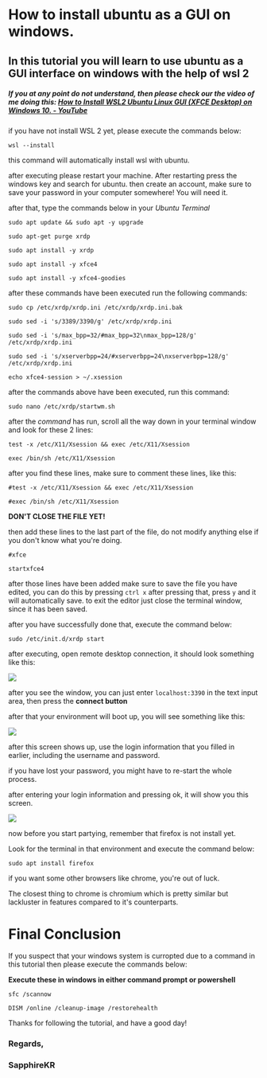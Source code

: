 # How to install ubuntu as a GUI on windows.

## In this tutorial you will learn to use ubuntu as a GUI interface on windows with the help of wsl 2

##### If you at any point do not understand, then please check our the video of me doing this: [How to Install WSL2 Ubuntu Linux GUI (XFCE Desktop) on Windows 10. - YouTube](https://www.youtube.com/watch?v=rz8dahooUi8&feature=youtu.be)



if you have not install WSL 2 yet, please execute the commands below:

`wsl --install`

this command will automatically install wsl with ubuntu.

after executing please restart your machine. After restarting press the windows key and search for ubuntu. then create an account, make sure to save your password in your computer somewhere! You will need it.

after that, type the commands below in your *Ubuntu Terminal*

`sudo apt update && sudo apt -y upgrade`

`sudo apt-get purge xrdp`

`sudo apt install -y xrdp`

`sudo apt install -y xfce4`

`sudo apt install -y xfce4-goodies`



after these commands have been executed run the following commands:

`sudo cp /etc/xrdp/xrdp.ini /etc/xrdp/xrdp.ini.bak`

`sudo sed -i 's/3389/3390/g' /etc/xrdp/xrdp.ini`

`sudo sed -i 's/max_bpp=32/#max_bpp=32\nmax_bpp=128/g' /etc/xrdp/xrdp.ini`

`sudo sed -i 's/xserverbpp=24/#xserverbpp=24\nxserverbpp=128/g' /etc/xrdp/xrdp.ini`

`echo xfce4-session > ~/.xsession`



after the commands above have been executed, run this command:

`sudo nano /etc/xrdp/startwm.sh`

after the *command* has run, scroll all the way down in your terminal window and look for these 2 lines:

`test -x /etc/X11/Xsession && exec /etc/X11/Xsession`

`exec /bin/sh /etc/X11/Xsession`

after you find these lines, make sure to comment these lines, like this:

`#test -x /etc/X11/Xsession && exec /etc/X11/Xsession`

`#exec /bin/sh /etc/X11/Xsession`

**DON'T CLOSE THE FILE YET!**

then add these lines to the last part of the file, do not modify anything else if you don't know what you're doing.

`#xfce`

`startxfce4`

after those lines have been added make sure to save the file you have edited, you can do this by pressing `ctrl x` after pressing that, press `y` and it will automatically save. to exit the editor just close the terminal window, since it has been saved.



after you have successfully done that, execute the command below:

`sudo /etc/init.d/xrdp start`



after executing, open remote desktop connection, it should look something like this:

![](C:\Users\Mohammed%20Ali\AppData\Roaming\marktext\images\2022-12-10-12-50-21-image.png)

after you see the window, you can just enter `localhost:3390` in the text input area, then press the **connect button**

after that your environment will boot up, you will see something like this:

![](C:\Users\Mohammed%20Ali\AppData\Roaming\marktext\images\2022-12-10-12-52-54-image.png)

after this screen shows up, use the login information that you filled in earlier, including the username and password.

if you have lost your password, you might have to re-start the whole process.



after entering your login information and pressing ok, it will show you this screen.

![](C:\Users\Mohammed%20Ali\AppData\Roaming\marktext\images\2022-12-10-12-54-28-image.png)

now before you start partying, remember that firefox is not install yet.

Look for the terminal in that environment and execute the command below:

`sudo apt install firefox`

if you want some other browsers like chrome, you're out of luck.

The closest thing to chrome is chromium which is pretty similar but lackluster in features compared to it's counterparts.



# Final Conclusion

If you suspect that your windows system is curropted due to a command in this tutorial then please execute the commands below:

**Execute these in windows in either command prompt or powershell**

`sfc /scannow`

`DISM /online /cleanup-image /restorehealth`

Thanks for following the tutorial, and have a good day!

### Regards,

### SapphireKR
